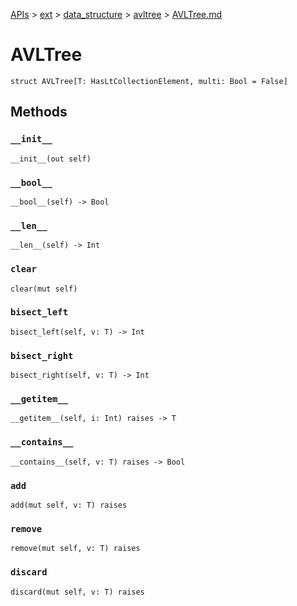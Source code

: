 [APIs](../../../index.md) > [ext](../../index.md) > [data_structure](../index.md) > [avltree](./index.md) > [AVLTree.md]()

# AVLTree

```
struct AVLTree[T: HasLtCollectionElement, multi: Bool = False]
```

## Methods

### `__init__`

```
__init__(out self)
```

### `__bool__`

```
__bool__(self) -> Bool
```

### `__len__`

```
__len__(self) -> Int
```

### `clear`

```
clear(mut self)
```

### `bisect_left`

```
bisect_left(self, v: T) -> Int
```

### `bisect_right`

```
bisect_right(self, v: T) -> Int
```

### `__getitem__`

```
__getitem__(self, i: Int) raises -> T
```

### `__contains__`

```
__contains__(self, v: T) raises -> Bool
```

### `add`

```
add(mut self, v: T) raises
```

### `remove`

```
remove(mut self, v: T) raises
```

### `discard`

```
discard(mut self, v: T) raises
```
